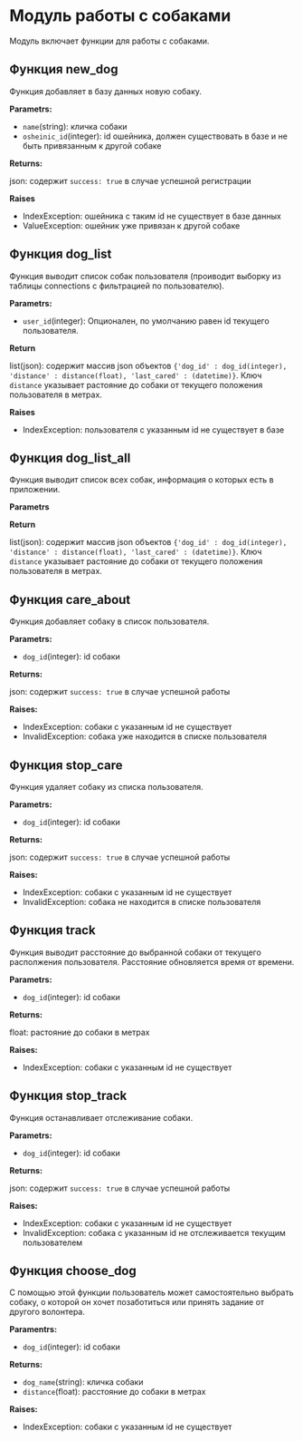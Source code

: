 # Модуль работы с собаками

Модуль включает функции для работы с собаками.

## Функция new_dog

Функция добавляет в базу данных новую собаку.

**Parametrs:**

* `name`(string): кличка собаки
* `osheinic_id`(integer): id ошейника, должен существовать в базе и не быть привязанным к другой собаке

**Returns:**

json: содержит `success: true` в случае успешной регистрации

**Raises**

* IndexException: ошейника с таким id не существует в базе данных
* ValueException: ошейник уже привязан к другой собаке

## Функция dog_list

Функция выводит список собак пользователя (проиводит выборку из таблицы connections с фильтрацией по пользователю). 

**Parametrs:**

* `user_id`(integer): Опционален, по умолчанию равен id текущего пользователя.

**Return**

list(json): содержит массив json объектов `{'dog_id' : dog_id(integer), 'distance' : distance(float), 'last_cared' : (datetime)}`. Ключ `distance` указывает растояние до собаки от текущего положения пользователя в метрах.

**Raises**

* IndexException: пользователя с указанным id не существует в базе

## Функция dog_list_all

Функция выводит список всех собак, информация о которых есть в приложении.

**Parametrs**

**Return**

list(json): содержит массив json объектов `{'dog_id' : dog_id(integer), 'distance' : distance(float), 'last_cared' : (datetime)}`. Ключ `distance` указывает растояние до собаки от текущего положения пользователя в метрах.

## Функция care_about

Функция добавляет собаку в список пользователя.

**Parametrs:**

* `dog_id`(integer): id собаки

**Returns:**

json: содержит `success: true` в случае успешной работы

**Raises:**

* IndexException: собаки с указанным id не существует
* InvalidException: собака уже находится в списке пользователя

## Функция stop_care

Функция удаляет собаку из списка пользователя.

**Parametrs:**

* `dog_id`(integer): id собаки

**Returns:**

json: содержит `success: true` в случае успешной работы

**Raises:**

* IndexException: собаки с указанным id не существует
* InvalidException: собака не находится в списке пользователя

## Функция track

Функция выводит расстояние до выбранной собаки от текущего располжения пользователя. Расстояние обновляется время от времени.

**Parametrs:**

* `dog_id`(integer): id собаки

**Returns:**

float: растояние до собаки в метрах

**Raises:**

* IndexException: собаки с указанным id не существует

## Функция stop_track

Функция останавливает отслеживание собаки.

**Parametrs:**

* `dog_id`(integer): id собаки

**Returns:**

json: содержит `success: true` в случае успешной работы

**Raises:**

* IndexException: собаки с указанным id не существует
* InvalidException: собака с указанным id не отслеживается текущим пользователем

## Функция choose_dog

С помощью этой функции пользователь может самостоятельно выбрать собаку, о которой он хочет позаботиться или принять задание от другого волонтера.

**Paramentrs:**

* `dog_id`(integer): id собаки

**Returns:**

* `dog_name`(string): кличка собаки
* `distance`(float): расстояние до собаки в метрах

**Raises:**

* IndexException: собаки с указанным id не существует

